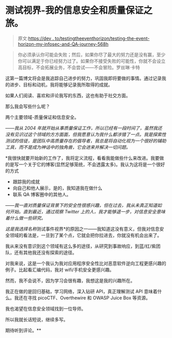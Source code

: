 # 测试视界-我的信息安全和质量保证之旅。

> 原文:[https://dev . to/testingtheeventhorizon/testing-the-event-horizon-my-infosec-and-QA-journey-568h](https://dev.to/testingtheeventhorizon/testing-the-event-horizon-my-infosec-and-qa-journey-568h)

> 你必须承认你可能会失败；然后，如果你尽了最大的努力还是没有赢，至少你可以满足于你已经努力过了。如果你不接受失败的可能性，你就不会设立高目标，不会拓展业务，不会尝试——不会冒险。罗丝琳·卡特

这第一篇博文将会是我追踪自己进步的努力，巩固我即将要做的事情。通过记录我的进步、目标和动机，我将能够记录我所取得的成就。

如果人们阅读、喜欢和评论我写的东西，这也有助于社交方面。

那么我会写些什么呢？

两个主要领域-质量保证和信息安全。

*——我从 2004 年就开始从事质量保证工作，所以已经有一段时间了，虽然我还没有见识过这个领域的方方面面，但我愿意认为我什么都涉猎了一点。我是探索性测试的信徒，是团队中高质量存在的倡导者，我总是将自动化视为一个很好的辅助工具，而不是成为神话中的独角兽，它会进来并解决一切问题。*

 *我很快就要开始新的工作了，我将定义流程，看看我能做些什么来改进。我要做的是写一个关于它的博客(显然足够笼统，不会透露太多)。我认为这将是一个很好的方式

*   跟踪我的成就
*   向自己和他人展示，是的，我知道我在做什么
*   联系 QA 博客圈中的其他人。

*——我一直对质量保证背景下的安全性很感兴趣，但在过去，我从未真正知道如何开始。直到最近，通过观察 Twitter 上的人，我才能够退一步，对信息安全意味着什么做一些研究。*

 *这是我选择名称*测试事件视界*的原因之一——我知道这没有意义，但我对信息安全领域的看法是，一旦到了某个点，它就会把你拉进去，你就没有机会出来了。

我从来没有意识到这个领域有这么多的途径，从研究到事故响应，到蓝/红/紫团队，还有其他我还没有探索的途径。

对我来说，这是一个我认为我对应用程序安全性比对恶意软件逆向工程更感兴趣的例子。比起看汇编代码，我对 wifi/手机安全更感兴趣。

然而，我不会说不，因为学习会很有趣，我想这是我的兴趣所在。

我正在做的是回归基础，学习网络，深入钻研 API，真正理解测试 API 意味着什么。我还在寻找 picoCTF、Overthewire 和 OWASP Juice Box 等资源。

我也渴望在信息安全领域找到一位导师。

所以我就长话短说，继续多写。

期待听到评论。**